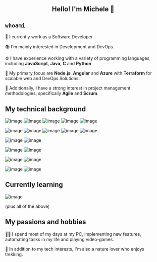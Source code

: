 

<h2 align="center">
  Hello! I'm Michele 👋
</h2>

## <code>whoami</code>
🔭 I currently work as a Software Developer

📚 I'm mainly interested in Development and DevOps.

⚙️ I have experience working with a variety of programming languages, including **JavaScript**, **Java**, **C** and **Python**.

🤖 My primary focus are **Node.js**, **Angular** and **Azure** with **Terraform** for scalable web and DevOps Solutions.

📖 Additionally, I have a strong interest in project management methodologies, specifically **Agile** and **Scrum**.

## My technical background

![image](https://img.shields.io/badge/Typescript-0000ff?style=for-the-badge&logo=typescript&logoColor=white)
![image](https://img.shields.io/badge/JavaScript-F7DF1E?style=for-the-badge&logo=javascript&logoColor=black)
![image](https://img.shields.io/badge/Azure_DevOps-0078D7?style=for-the-badge&logo=azure-devops&logoColor=white)
![image](https://img.shields.io/badge/Terraform-7B42BC?style=for-the-badge&logo=terraform&logoColor=white)
![image](https://img.shields.io/badge/Docker-2CA5E0?style=for-the-badge&logo=docker&logoColor=white)

![image](https://img.shields.io/badge/Python-FFD43B?style=for-the-badge&logo=python&logoColor=blu)
![image](https://img.shields.io/badge/Java-323330?style=for-the-badge&logo=java&logoColor=F7DF1Ee)
![image](https://img.shields.io/badge/C-00599C?style=for-the-badge&logo)
![image](https://img.shields.io/badge/C%23-239120?style=for-the-badge&logo=c-sharp&logoColor=white)
![image](https://img.shields.io/badge/C%2B%2B-00599C?style=for-the-badge&logo=c%2B%2B&logoColor=white)

![image](https://img.shields.io/badge/Linux-FCC624?style=for-the-badge&logo=linux&logoColor=black)
![image](https://img.shields.io/badge/GIT-E44C30?style=for-the-badge&logo=git&logoColor=white)

![image](https://img.shields.io/badge/HTML5-E34F26?style=for-the-badge&logo=html5&logoColor=white)
![image](https://img.shields.io/badge/CSS3-1572B6?style=for-the-badge&logo=css3&logoColor=white)

![image](https://img.shields.io/badge/Shell_Script-121011?style=for-the-badge&logo=gnu-bash&logoColor=white)
![image](https://img.shields.io/badge/Markdown-000000?style=for-the-badge&logo=markdown&logoColor=white)

![image](https://img.shields.io/badge/Arduino-00979D?style=for-the-badge&logo=Arduino&logoColor=white)
![image](https://img.shields.io/badge/Raspberry%20Pi-A22846?style=for-the-badge&logo=Raspberry%20Pi&logoColor=white)


## Currently learning
![image](https://img.shields.io/badge/Rust-000000?style=for-the-badge&logo=rust&logoColor=white)

(plus all of the above)


## My passions and hobbies

👨‍💻 I spend most of my days at my PC, implementing new features, automating tasks in my life and playing video-games.

🌲 In addition to my tech interests, I'm also a nature lover who enjoys trekking.
